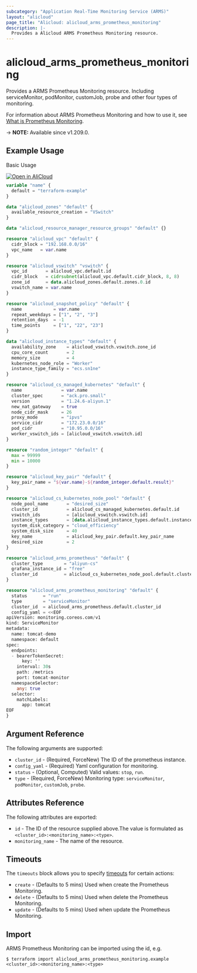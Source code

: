 ```yaml
---
subcategory: "Application Real-Time Monitoring Service (ARMS)"
layout: "alicloud"
page_title: "Alicloud: alicloud_arms_prometheus_monitoring"
description: |-
  Provides a Alicloud ARMS Prometheus Monitoring resource.
---
```


# alicloud_arms_prometheus_monitoring

Provides a ARMS Prometheus Monitoring resource. Including serviceMonitor, podMonitor, customJob, probe and other four types of monitoring.

For information about ARMS Prometheus Monitoring and how to use it, see [What is Prometheus Monitoring](https://www.alibabacloud.com/help/en/arms/developer-reference/api-arms-2019-08-08-dir-managed-service-for-prometheus/).

-> **NOTE:** Available since v1.209.0.

## Example Usage

Basic Usage

<div style="display: block;margin-bottom: 40px;"><div class="oics-button" style="float: right;position: absolute;margin-bottom: 10px;">
  <a href="https://api.aliyun.com/terraform?resource=alicloud_arms_prometheus_monitoring&exampleId=ffdf6a46-95be-2df8-a19a-0c3ebaf8c3b1c83ce318&activeTab=example&spm=docs.r.arms_prometheus_monitoring.0.ffdf6a4695&intl_lang=EN_US" target="_blank">
    <img alt="Open in AliCloud" src="https://img.alicdn.com/imgextra/i1/O1CN01hjjqXv1uYUlY56FyX_!!6000000006049-55-tps-254-36.svg" style="max-height: 44px; max-width: 100%;">
  </a>
</div></div>

```terraform
variable "name" {
  default = "terraform-example"
}

data "alicloud_zones" "default" {
  available_resource_creation = "VSwitch"
}

data "alicloud_resource_manager_resource_groups" "default" {}

resource "alicloud_vpc" "default" {
  cidr_block = "192.168.0.0/16"
  vpc_name   = var.name
}

resource "alicloud_vswitch" "vswitch" {
  vpc_id       = alicloud_vpc.default.id
  cidr_block   = cidrsubnet(alicloud_vpc.default.cidr_block, 8, 8)
  zone_id      = data.alicloud_zones.default.zones.0.id
  vswitch_name = var.name
}

resource "alicloud_snapshot_policy" "default" {
  name            = var.name
  repeat_weekdays = ["1", "2", "3"]
  retention_days  = -1
  time_points     = ["1", "22", "23"]
}

data "alicloud_instance_types" "default" {
  availability_zone    = alicloud_vswitch.vswitch.zone_id
  cpu_core_count       = 2
  memory_size          = 4
  kubernetes_node_role = "Worker"
  instance_type_family = "ecs.sn1ne"
}

resource "alicloud_cs_managed_kubernetes" "default" {
  name               = var.name
  cluster_spec       = "ack.pro.small"
  version            = "1.24.6-aliyun.1"
  new_nat_gateway    = true
  node_cidr_mask     = 26
  proxy_mode         = "ipvs"
  service_cidr       = "172.23.0.0/16"
  pod_cidr           = "10.95.0.0/16"
  worker_vswitch_ids = [alicloud_vswitch.vswitch.id]
}

resource "random_integer" "default" {
  max = 99999
  min = 10000
}

resource "alicloud_key_pair" "default" {
  key_pair_name = "${var.name}-${random_integer.default.result}"
}

resource "alicloud_cs_kubernetes_node_pool" "default" {
  node_pool_name       = "desired_size"
  cluster_id           = alicloud_cs_managed_kubernetes.default.id
  vswitch_ids          = [alicloud_vswitch.vswitch.id]
  instance_types       = [data.alicloud_instance_types.default.instance_types.0.id]
  system_disk_category = "cloud_efficiency"
  system_disk_size     = 40
  key_name             = alicloud_key_pair.default.key_pair_name
  desired_size         = 2
}

resource "alicloud_arms_prometheus" "default" {
  cluster_type        = "aliyun-cs"
  grafana_instance_id = "free"
  cluster_id          = alicloud_cs_kubernetes_node_pool.default.cluster_id
}

resource "alicloud_arms_prometheus_monitoring" "default" {
  status      = "run"
  type        = "serviceMonitor"
  cluster_id  = alicloud_arms_prometheus.default.cluster_id
  config_yaml = <<EOF
apiVersion: monitoring.coreos.com/v1
kind: ServiceMonitor
metadata:
  name: tomcat-demo
  namespace: default
spec:
  endpoints:
  - bearerTokenSecret:
      key: ''
    interval: 30s
    path: /metrics
    port: tomcat-monitor
  namespaceSelector:
    any: true
  selector:
    matchLabels:
      app: tomcat
EOF
}
```

## Argument Reference

The following arguments are supported:
* `cluster_id` - (Required, ForceNew) The ID of the prometheus instance.
* `config_yaml` - (Required) Yaml configuration for monitoring.
* `status` - (Optional, Computed) Valid values: `stop`, `run`.
* `type` - (Required, ForceNew) Monitoring type: `serviceMonitor`, `podMonitor`, `customJob`, `probe`.

## Attributes Reference

The following attributes are exported:
* `id` - The ID of the resource supplied above.The value is formulated as `<cluster_id>:<monitoring_name>:<type>`.
* `monitoring_name` - The name of the resource.

## Timeouts

The `timeouts` block allows you to specify [timeouts](https://www.terraform.io/docs/configuration-0-11/resources.html#timeouts) for certain actions:
* `create` - (Defaults to 5 mins) Used when create the Prometheus Monitoring.
* `delete` - (Defaults to 5 mins) Used when delete the Prometheus Monitoring.
* `update` - (Defaults to 5 mins) Used when update the Prometheus Monitoring.

## Import

ARMS Prometheus Monitoring can be imported using the id, e.g.

```shell
$ terraform import alicloud_arms_prometheus_monitoring.example <cluster_id>:<monitoring_name>:<type>
```